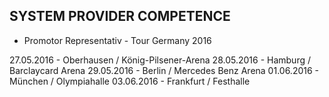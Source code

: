 ## SYSTEM PROVIDER COMPETENCE

+ Promotor Representativ - Tour Germany 2016

27.05.2016 - Oberhausen / König-Pilsener-Arena
28.05.2016 - Hamburg / Barclaycard Arena
29.05.2016 - Berlin / Mercedes Benz Arena
01.06.2016 - München / Olympiahalle
03.06.2016 - Frankfurt / Festhalle